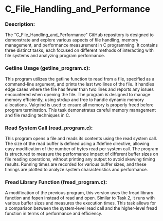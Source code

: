 # C_File_Handling_and_Performance

### Description:
The "C_File_Handling_and_Performance" GitHub repository is designed to demonstrate and explore various aspects of file handling, memory management, and performance measurement in C programming. It contains three distinct tasks, each focused on different methods of interacting with file systems and analyzing program performance.

### Getline Usage (getline_program.c): 
This program utilizes the getline function to read from a file, specified as a command-line argument, and prints the last two lines of the file. It handles edge cases where the file has fewer than two lines and reports any issues encountered when opening the file. The program is designed to manage memory efficiently, using strdup and free to handle dynamic memory allocations. Valgrind is used to ensure all memory is properly freed before program termination. This task demonstrates careful memory management and file reading techniques in C.

### Read System Call (read_program.c): 
This program opens a file and reads its contents using the read system call. The size of the read buffer is defined using a #define directive, allowing easy modification of the number of bytes read per system call. The program is structured to measure the performance impact of different buffer sizes on file reading operations, without printing any output to avoid skewing timing results. Running times are recorded for various buffer sizes, and these timings are plotted to analyze system characteristics and performance.

### Fread Library Function (fread_program.c): 
A modification of the previous program, this version uses the fread library function and fopen instead of read and open. Similar to Task 2, it runs with various buffer sizes and measures the execution times. This task allows for a comparison between the system-level read call and the higher-level fread function in terms of performance and efficiency.

